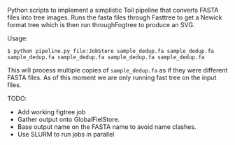 
Python scripts to implement a simplistic Toil pipeline that converts
FASTA files into tree images.  Runs the fasta files through Fasttree
to get a Newick format tree which is then run throughFogtree to
produce an SVG.

Usage:
```
$ python pipeline.py file:JobStore sample_dedup.fa sample_dedup.fa sample_dedup.fa sample_dedup.fa sample_dedup.fa sample_dedup.fa
```
This will process multiple copies of `sample_dedup.fa` as if they were different FASTA files.
As of this moment we are only running fast tree on the input files.

TODO:
* Add working figtree job
* Gather output onto GlobalFielStore.
* Base output name on the FASTA name to avoid name clashes.
* Use SLURM to run jobs in parallel
